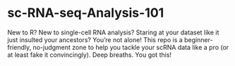 # sc-RNA-seq-Analysis-101
New to R? New to single-cell RNA analysis? Staring at your dataset like it just insulted your ancestors? You’re not alone! This repo is a beginner-friendly, no-judgment zone to help you tackle your scRNA data like a pro (or at least fake it convincingly). Deep breaths. You got this!

